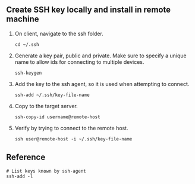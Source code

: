 ## Create SSH key locally and install in remote machine

1. On client, navigate to the ssh folder.
    ```
    cd ~/.ssh
    ```
1. Generate a key pair, public and private. Make sure to specify a unique name to allow ids for connecting to multiple devices.
    ```
    ssh-keygen
    ```
1. Add the key to the ssh agent, so it is used when attempting to connect.
    ```
    ssh-add ~/.ssh/key-file-name
    ```
1. Copy to the target server.
    ```
    ssh-copy-id username@remote-host
    ```
1. Verify by trying to connect to the remote host.
    ```
    ssh user@remote-host -i ~/.ssh/key-file-name
    ```


## Reference
```
# List keys known by ssh-agent
ssh-add -l
```